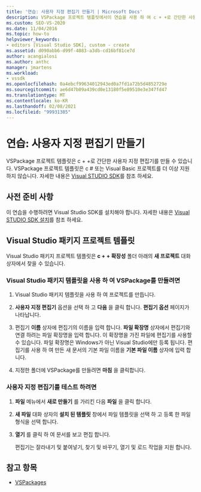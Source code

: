 ```yaml
---
title: '연습: 사용자 지정 편집기 만들기 | Microsoft Docs'
description: VSPackage 프로젝트 템플릿에서이 연습을 사용 하 여 c + +로 간단한 사용자 지정 편집기를 만들 수 있는 방법에 대해 알아봅니다.
ms.custom: SEO-VS-2020
ms.date: 11/04/2016
ms.topic: how-to
helpviewer_keywords:
- editors [Visual Studio SDK], custom - create
ms.assetid: d090abb6-d99f-4083-a3db-cd16bf81ce7d
author: acangialosi
ms.author: anthc
manager: jmartens
ms.workload:
- vssdk
ms.openlocfilehash: 0a4ebcf99634012943ed0a7fd1a72b5d4852729e
ms.sourcegitcommit: ae6d47b09a439cd0e13180f5e89510e3e347fd47
ms.translationtype: MT
ms.contentlocale: ko-KR
ms.lasthandoff: 02/08/2021
ms.locfileid: "99931385"
---
```

# <a name="walkthrough-create-a-custom-editor"></a>연습: 사용자 지정 편집기 만들기
VSPackage 프로젝트 템플릿은 c + +로 간단한 사용자 지정 편집기를 만들 수 있습니다. VSPackage 프로젝트 템플릿은 c # 또는 Visual Basic 프로젝트를 더 이상 지원 하지 않습니다. 자세한 내용은 [Visual STUDIO SDK](../extensibility/visual-studio-sdk.md)를 참조 하세요.

## <a name="prerequisites"></a>사전 준비 사항
 이 연습을 수행하려면 Visual Studio SDK를 설치해야 합니다. 자세한 내용은 [Visual STUDIO SDK 설치](../extensibility/installing-the-visual-studio-sdk.md)를 참조 하세요.

## <a name="the-visual-studio-package-project-template"></a>Visual Studio 패키지 프로젝트 템플릿
 Visual Studio 패키지 프로젝트 템플릿은 **c + + 확장성** 폴더 아래의 **새 프로젝트** 대화 상자에서 찾을 수 있습니다.

### <a name="to-create-a-vspackage-using-the-visual-studio-package-template"></a>Visual Studio 패키지 템플릿을 사용 하 여 VSPackage를 만들려면

1. Visual Studio 패키지 템플릿을 사용 하 여 프로젝트를 만듭니다.

2. **사용자 지정 편집기** 옵션을 선택 하 고 **다음** 을 클릭 합니다. **편집기 옵션** 페이지가 나타납니다.

3. 편집기 **이름** 상자에 편집기의 이름을 입력 합니다. **파일 확장명** 상자에서 편집기와 연결 하려는 파일 확장명을 입력 합니다. 이 확장명을 가진 파일에 편집기를 사용할 수 있습니다. 파일 확장명은 Windows가 아닌 Visual Studio에만 등록 됩니다. 편집기를 사용 하 여 만든 새 문서의 기본 파일 이름을 **기본 파일 이름** 상자에 입력 합니다.

4. 지정한 폴더에 VSPackage를 만들려면 **마침** 을 클릭합니다.

### <a name="to-test-your-custom-editor"></a>사용자 지정 편집기를 테스트 하려면

1. **파일** 메뉴에서 **새로 만들기** 를 가리킨 다음 **파일** 을 클릭 합니다.

2. **새 파일** 대화 상자의 **설치 된 템플릿** 창에서 파일 템플릿을 선택 하 고 등록 한 파일 형식을 선택 합니다.

3. **열기** 를 클릭 하 여 문서를 보고 편집 합니다.

     편집기는 잘라내기 및 붙여넣기, 찾기 및 바꾸기, 열기 및 로드 작업을 지원 합니다.

## <a name="see-also"></a>참고 항목
- [VSPackages](../extensibility/internals/vspackages.md)
